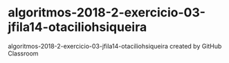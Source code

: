 # algoritmos-2018-2-exercicio-03-jfila14-otaciliohsiqueira
algoritmos-2018-2-exercicio-03-jfila14-otaciliohsiqueira created by GitHub Classroom
